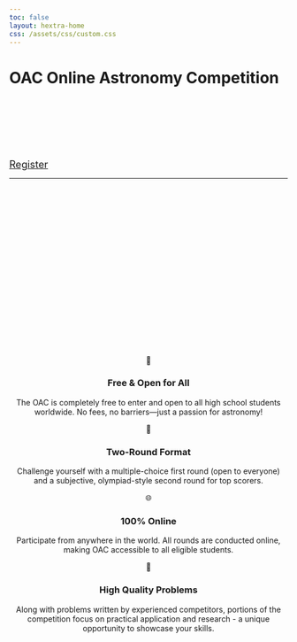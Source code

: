 ```yaml
---
toc: false
layout: hextra-home
css: /assets/css/custom.css
---
```


<div class="hero">
  <div class="hero-content">
    <h1 class="title">
      <span class="gradient">OAC</span>
      Online Astronomy Competition
    </h1>
    <div style="margin-top: 8rem;"></div>
    <div class="buttons">
      <a href="https://forms.gle/2FxCYCFbwj3gJ7VMA" class="btn" style="font-size:1.13rem;">Register</a>
    </div>
  </div>
</div>

---

<div style="margin-top: 20rem;"></div>

<div class="features" style="text-align:center;">
  <div class="feature">
    <div class="icon">🌟</div>
    <h3>Free & Open for All</h3>
    <p>The OAC is completely free to enter and open to all high school students worldwide. No fees, no barriers—just a passion for astronomy!</p>
  </div>
  <div class="feature">
    <div class="icon">🧠</div>
    <h3>Two-Round Format</h3>
    <p>Challenge yourself with a multiple-choice first round (open to everyone) and a subjective, olympiad-style second round for top scorers.</p>
  </div>
  <div class="feature">
    <div class="icon">🌐</div>
    <h3>100% Online</h3>
    <p>Participate from anywhere in the world. All rounds are conducted online, making OAC accessible to all eligible students.</p>
  </div>
  <div class="feature">
    <div class="icon">🚀</div>
    <h3>High Quality Problems</h3>
    <p>Along with problems written by experienced competitors, portions of the competition focus on practical application and research - a unique opportunity to showcase your skills.</p>
  </div>
</div>

<div style="margin-top: 5rem;"></div>
</div>
